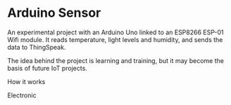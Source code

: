 # Arduino Sensor
An experimental project with an Arduino Uno linked to an ESP8266 ESP-01 Wifi module. 
It reads temperature, light levels and humidity, and sends the data to ThingSpeak.


The idea behind the project is learning and training, but it may become the basis of future IoT projects.

How it works

Electronic 
